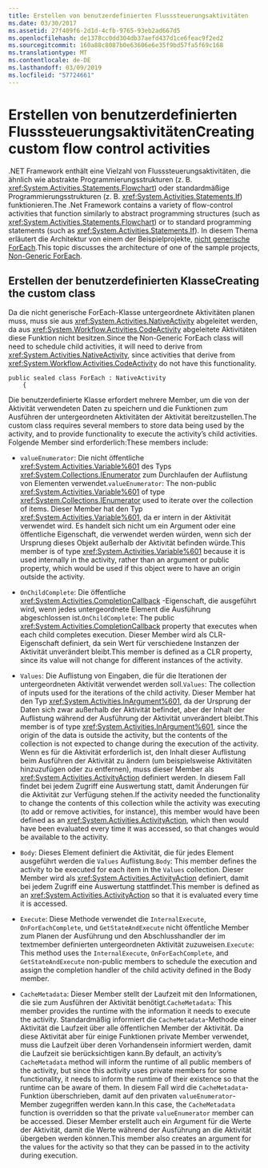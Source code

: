 ```yaml
---
title: Erstellen von benutzerdefinierten Flusssteuerungsaktivitäten
ms.date: 03/30/2017
ms.assetid: 27f409f6-2d1d-4cfb-9765-93eb2ad667d5
ms.openlocfilehash: de1378cc0dd304db37aefd437d1ce6feac9f2ed2
ms.sourcegitcommit: 160a88c8087b0e63606e6e35f9bd57fa5f69c168
ms.translationtype: MT
ms.contentlocale: de-DE
ms.lasthandoff: 03/09/2019
ms.locfileid: "57724661"
---
```

# <a name="creating-custom-flow-control-activities"></a><span data-ttu-id="41f96-102">Erstellen von benutzerdefinierten Flusssteuerungsaktivitäten</span><span class="sxs-lookup"><span data-stu-id="41f96-102">Creating custom flow control activities</span></span>
<span data-ttu-id="41f96-103">.NET Framework enthält eine Vielzahl von Flusssteuerungsaktivitäten, die ähnlich wie abstrakte Programmierungsstrukturen (z. B. <xref:System.Activities.Statements.Flowchart>) oder standardmäßige Programmierungsstrukturen (z. B. <xref:System.Activities.Statements.If>) funktionieren.</span><span class="sxs-lookup"><span data-stu-id="41f96-103">The .Net Framework contains a variety of flow-control activities that function similarly to abstract programming structures (such as <xref:System.Activities.Statements.Flowchart>)   or to standard programming statements (such as <xref:System.Activities.Statements.If>).</span></span> <span data-ttu-id="41f96-104">In diesem Thema erläutert die Architektur von einem der Beispielprojekte, [nicht generische ForEach](./samples/non-generic-foreach.md).</span><span class="sxs-lookup"><span data-stu-id="41f96-104">This topic discusses the architecture of one of the sample projects, [Non-Generic ForEach](./samples/non-generic-foreach.md).</span></span>  
  
## <a name="creating-the-custom-class"></a><span data-ttu-id="41f96-105">Erstellen der benutzerdefinierten Klasse</span><span class="sxs-lookup"><span data-stu-id="41f96-105">Creating the custom class</span></span>  
 <span data-ttu-id="41f96-106">Da die nicht generische ForEach-Klasse untergeordnete Aktivitäten planen muss, muss sie aus <xref:System.Activities.NativeActivity> abgeleitet werden, da aus <xref:System.Workflow.Activities.CodeActivity> abgeleitete Aktivitäten diese Funktion nicht besitzen.</span><span class="sxs-lookup"><span data-stu-id="41f96-106">Since the Non-Generic ForEach class will need to schedule child activities, it will need to derive from <xref:System.Activities.NativeActivity>, since activities that derive from <xref:System.Workflow.Activities.CodeActivity> do not have this functionality.</span></span>  
  
```  
public sealed class ForEach : NativeActivity  
    {  
```  
  
 <span data-ttu-id="41f96-107">Die benutzerdefinierte Klasse erfordert mehrere Member, um die von der Aktivität verwendeten Daten zu speichern und die Funktionen zum Ausführen der untergeordneten Aktivitäten der Aktivität bereitzustellen.</span><span class="sxs-lookup"><span data-stu-id="41f96-107">The custom class requires several members to store data being used by the activity, and to provide functionality to execute the activity’s child activities.</span></span> <span data-ttu-id="41f96-108">Folgende Member sind erforderlich:</span><span class="sxs-lookup"><span data-stu-id="41f96-108">These members include:</span></span>  
  
-   <span data-ttu-id="41f96-109">`valueEnumerator`: Die nicht öffentliche <xref:System.Activities.Variable%601> des Typs <xref:System.Collections.IEnumerator> zum Durchlaufen der Auflistung von Elementen verwendet.</span><span class="sxs-lookup"><span data-stu-id="41f96-109">`valueEnumerator`: The non-public <xref:System.Activities.Variable%601> of type <xref:System.Collections.IEnumerator> used to iterate over the collection of items.</span></span> <span data-ttu-id="41f96-110">Dieser Member hat den Typ <xref:System.Activities.Variable%601>, da er intern in der Aktivität verwendet wird. Es handelt sich nicht um ein Argument oder eine öffentliche Eigenschaft, die verwendet werden würden, wenn sich der Ursprung dieses Objekt außerhalb der Aktivität befinden würde.</span><span class="sxs-lookup"><span data-stu-id="41f96-110">This member is of type <xref:System.Activities.Variable%601> because it is used internally in the activity, rather than an argument or public property, which would be used if this object were to have an origin outside the activity.</span></span>  
  
-   <span data-ttu-id="41f96-111">`OnChildComplete`: Die öffentliche <xref:System.Activities.CompletionCallback> -Eigenschaft, die ausgeführt wird, wenn jedes untergeordnete Element die Ausführung abgeschlossen ist.</span><span class="sxs-lookup"><span data-stu-id="41f96-111">`OnChildComplete`: The public <xref:System.Activities.CompletionCallback> property that executes when each child completes execution.</span></span> <span data-ttu-id="41f96-112">Dieser Member wird als CLR-Eigenschaft definiert, da sein Wert für verschiedene Instanzen der Aktivität unverändert bleibt.</span><span class="sxs-lookup"><span data-stu-id="41f96-112">This member is defined as a CLR property, since its value will not change for different instances of the activity.</span></span>  
  
-   <span data-ttu-id="41f96-113">`Values`: Die Auflistung von Eingaben, die für die Iterationen der untergeordneten Aktivität verwendet werden soll.</span><span class="sxs-lookup"><span data-stu-id="41f96-113">`Values`: The collection of inputs used for the iterations of the child activity.</span></span> <span data-ttu-id="41f96-114">Dieser Member hat den Typ <xref:System.Activities.InArgument%601>, da der Ursprung der Daten sich zwar außerhalb der Aktivität befindet, aber der Inhalt der Auflistung während der Ausführung der Aktivität unverändert bleibt.</span><span class="sxs-lookup"><span data-stu-id="41f96-114">This member is of type <xref:System.Activities.InArgument%601>, since the origin of the data is outside the activity, but the contents of the collection is not expected to change during the execution of the activity.</span></span> <span data-ttu-id="41f96-115">Wenn es für die Aktivität erforderlich ist, den Inhalt dieser Auflistung beim Ausführen der Aktivität zu ändern (um beispielsweise Aktivitäten hinzuzufügen oder zu entfernen), muss dieser Member als <xref:System.Activities.ActivityAction> definiert werden. In diesem Fall findet bei jedem Zugriff eine Auswertung statt, damit Änderungen für die Aktivität zur Verfügung stehen.</span><span class="sxs-lookup"><span data-stu-id="41f96-115">If the activity needed the functionality to change the contents of this collection while the activity was executing (to add or remove activities, for instance), this member would have been defined as an <xref:System.Activities.ActivityAction>, which then would have been evaluated every time it was accessed, so that changes would be available to the activity.</span></span>  
  
-   <span data-ttu-id="41f96-116">`Body`: Dieses Element definiert die Aktivität, die für jedes Element ausgeführt werden die `Values` Auflistung.</span><span class="sxs-lookup"><span data-stu-id="41f96-116">`Body`: This member defines the activity to be executed for each item in the `Values` collection.</span></span> <span data-ttu-id="41f96-117">Dieser Member wird als <xref:System.Activities.ActivityAction> definiert, damit bei jedem Zugriff eine Auswertung stattfindet.</span><span class="sxs-lookup"><span data-stu-id="41f96-117">This member is defined as an <xref:System.Activities.ActivityAction> so that it is evaluated every time it is accessed.</span></span>  
  
-   <span data-ttu-id="41f96-118">`Execute`: Diese Methode verwendet die `InternalExecute`, `OnForEachComplete`, und `GetStateAndExecute` nicht öffentliche Member zum Planen der Ausführung und den Abschlusshandler der im textmember definierten untergeordneten Aktivität zuzuweisen.</span><span class="sxs-lookup"><span data-stu-id="41f96-118">`Execute`: This method uses the `InternalExecute`, `OnForEachComplete`, and `GetStateAndExecute` non-public members to schedule the execution and assign the completion handler of the child activity defined in the Body member.</span></span>  
  
-   <span data-ttu-id="41f96-119">`CacheMetadata`: Dieser Member stellt der Laufzeit mit den Informationen, die sie zum Ausführen der Aktivität benötigt.</span><span class="sxs-lookup"><span data-stu-id="41f96-119">`CacheMetadata`: This member provides the runtime with the information it needs to execute the activity.</span></span> <span data-ttu-id="41f96-120">Standardmäßig informiert die `CacheMetadata`-Methode einer Aktivität die Laufzeit über alle öffentlichen Member der Aktivität. Da diese Aktivität aber für einige Funktionen private Member verwendet, muss die Laufzeit über deren Vorhandensein informiert werden, damit die Laufzeit sie berücksichtigen kann.</span><span class="sxs-lookup"><span data-stu-id="41f96-120">By default, an activity’s `CacheMetadata` method will inform the runtime of all public members of the activity, but since this activity uses private members for some functionality, it needs to inform the runtime of their existence so that the runtime can be aware of them.</span></span> <span data-ttu-id="41f96-121">In diesem Fall wird die `CacheMetadata`-Funktion überschrieben, damit auf den privaten `valueEnumerator`-Member zugegriffen werden kann.</span><span class="sxs-lookup"><span data-stu-id="41f96-121">In this case, the `CacheMetadata` function is overridden so that the private `valueEnumerator` member can be accessed.</span></span> <span data-ttu-id="41f96-122">Dieser Member erstellt auch ein Argument für die Werte der Aktivität, damit die Werte während der Ausführung an die Aktivität übergeben werden können.</span><span class="sxs-lookup"><span data-stu-id="41f96-122">This member also creates an argument for the values for the activity so that they can be passed in to the activity during execution.</span></span>

